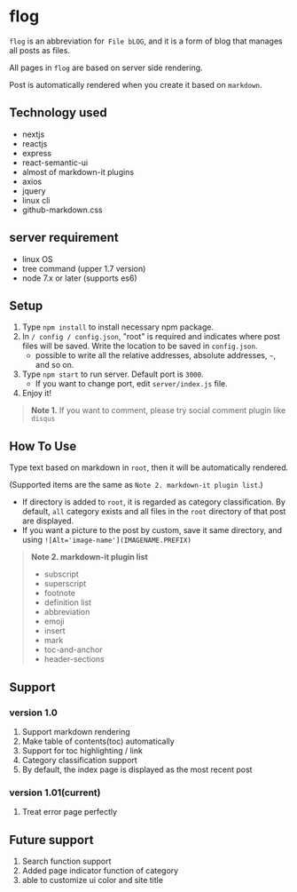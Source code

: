 # flog

`flog` is an abbreviation for` File bLOG`, and it is a form of blog that manages all posts as files.

All pages in `flog` are based on server side rendering.

Post is automatically rendered when you create it based on `markdown`.

## Technology used

 - nextjs
 - reactjs
 - express
 - react-semantic-ui
 - almost of markdown-it plugins
 - axios
 - jquery
 - linux cli
 - github-markdown.css

## server requirement

 - linux OS
 - tree command (upper 1.7 version)
 - node 7.x or later (supports es6)

## Setup

1. Type `npm install` to install necessary npm package.
2. In `/ config / config.json`, "root" is required and indicates where post files will be saved. Write the location to be saved in `config.json`.
    - possible to write all the relative addresses, absolute addresses, `~`, and so on.
3. Type `npm start` to run server. Default port is `3000`.
    - If you want to change port, edit `server/index.js` file.
4. Enjoy it!

> **Note 1.** If you want to comment, please try social comment plugin like `disqus`


## How To Use

Type text based on markdown in `root`, then it will be automatically rendered.

(Supported items are the same as `Note 2. markdown-it plugin list`.)
- If directory is added to `root`, it is regarded as category classification. By default, `all` category exists and all files in the `root` directory of that post are displayed.
- If you want a picture to the post by custom, save it same directory, and using `![Alt='image-name'](IMAGENAME.PREFIX)`

> **Note 2. markdown-it plugin list**
>
> - subscript
> - superscript
> - footnote
> - definition list
> - abbreviation
> - emoji
> - insert
> - mark
> - toc-and-anchor
> - header-sections

## Support
### version 1.0
1. Support markdown rendering
2. Make table of contents(toc) automatically
2. Support for toc highlighting / link
3. Category classification support
4. By default, the index page is displayed as the most recent post

### version 1.01(current)
1. Treat error page perfectly

## Future support
1. Search function support
2. Added page indicator function of category
3. able to customize ui color and site title
